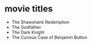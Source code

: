 # movie titles

- The Shawshank Redemption
- The Godfather
- The Dark Knight
- The Curious Case of Benjamin Button
